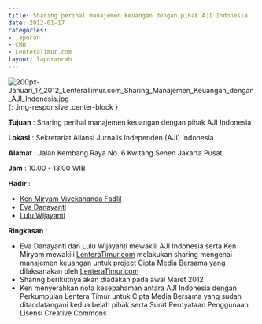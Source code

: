 ```yaml
---
title: Sharing perihal manajemen keuangan dengan pihak AJI Indonesia
date: 2012-01-17
categories:
- laporan
- CMB
- LenteraTimur.com
layout: laporancmb
---
```


![200px-Januari_17_2012_LenteraTimur.com_Sharing_Manajemen_Keuangan_dengan_AJI_Indonesia.jpg](/uploads/200px-Januari_17_2012_LenteraTimur.com_Sharing_Manajemen_Keuangan_dengan_AJI_Indonesia.jpg){: .img-responsive .center-block }


**Tujuan** : Sharing perihal manajemen keuangan dengan pihak AJI Indonesia

**Lokasi** : Sekretariat Aliansi Jurnalis Independen (AJI) Indonesia

**Alamat** : Jalan Kembang Raya No. 6 Kwitang Senen Jakarta Pusat

**Jam** : 10.00 - 13.00 WIB

**Hadir** : 
* [Ken Miryam Vivekananda Fadlil](http://wiki.ciptamedia.org/wiki/Ken_Miryam_Vivekananda_Fadlil)
* [Eva Danayanti](http://wiki.ciptamedia.org/wiki/Eva_Danayanti)
* [Lulu Wijayanti](http://wiki.ciptamedia.org/wiki/Lulu_Wijayanti)

**Ringkasan** : 
* Eva Danayanti dan Lulu Wijayanti mewakili AJI Indonesia serta Ken Miryam mewakili
[LenteraTimur.com](http://www.lenteratimur.com/) melakukan sharing mengenai manajemen keuangan untuk project
Cipta Media Bersama yang dilaksanakan oleh [LenteraTimur.com](http://www.lenteratimur.com/)
* Sharing berikutnya akan diadakan pada awal Maret 2012
* Ken menyerahkan nota kesepahaman antara AJI Indonesia dengan Perkumpulan
Lentera Timur untuk Cipta Media Bersama yang sudah ditandatangani kedua belah pihak
serta Surat Pernyataan Penggunaan Lisensi Creative Commons
